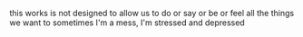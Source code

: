 this works is not designed to allow us to do
or say or be or feel all the things we want to
sometimes I'm a mess, I'm stressed and depressed
